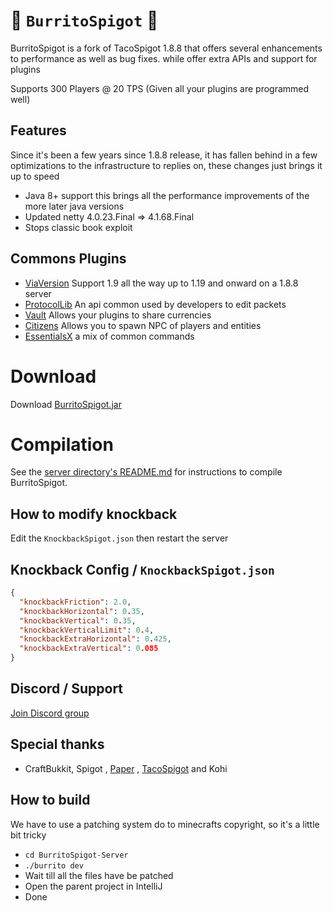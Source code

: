 # 🌯 `BurritoSpigot` 🌯
BurritoSpigot is a fork of TacoSpigot 1.8.8 that offers several enhancements to performance as well as bug fixes. while offer extra APIs and support for plugins

Supports 300 Players @ 20 TPS (Given all your plugins are programmed well)

## Features
Since it's been a few years since 1.8.8 release, it has fallen behind in a few optimizations to the infrastructure to replies on, these changes just brings it up to speed
* Java 8+ support this brings all the performance improvements of the more later java versions
* Updated netty 4.0.23.Final => 4.1.68.Final
* Stops classic book exploit 

## Commons Plugins

* [ViaVersion](https://www.spigotmc.org/resources/viaversion.19254/history) Support 1.9 all the way up to 1.19 and onward on a 1.8.8 server
* [ProtocolLib](https://www.spigotmc.org/resources/protocollib.1997/) An api common used by developers to edit packets
* [Vault](https://www.spigotmc.org/resources/vault.34315/) Allows your plugins to share currencies
* [Citizens](https://www.spigotmc.org/resources/citizens.13811/) Allows you to spawn NPC of players and entities
* [EssentialsX](https://essentialsx.net/downloads.html) a mix of common commands

# Download
Download [BurritoSpigot.jar](https://github.com/CobbleSword/BurritoSpigot/blob/downloads/jars/BurritoSpigot.jar?raw=true)

# Compilation
See the [server directory's README.md](BurritoSpigot-Server/README.md#Compilation) for instructions to compile BurritoSpigot.

## How to modify knockback
Edit the `KnockbackSpigot.json` then restart the server

## Knockback Config / `KnockbackSpigot.json`
```json
{
  "knockbackFriction": 2.0,
  "knockbackHorizontal": 0.35,
  "knockbackVertical": 0.35,
  "knockbackVerticalLimit": 0.4,
  "knockbackExtraHorizontal": 0.425,
  "knockbackExtraVertical": 0.085
}
```

## Discord / Support
[Join Discord group](https://discord.gg/SBTEbSx)

## Special thanks
* CraftBukkit, Spigot , [Paper](https://github.com/PaperMC/Paper) , [TacoSpigot](https://github.com/TacoSpigot/TacoSpigot) and Kohi

## How to build
We have to use a patching system do to minecrafts copyright, so it's a little bit tricky
* `cd BurritoSpigot-Server`
* `./burrito dev`
* Wait till all the files have be patched
* Open the parent project in IntelliJ
* Done
